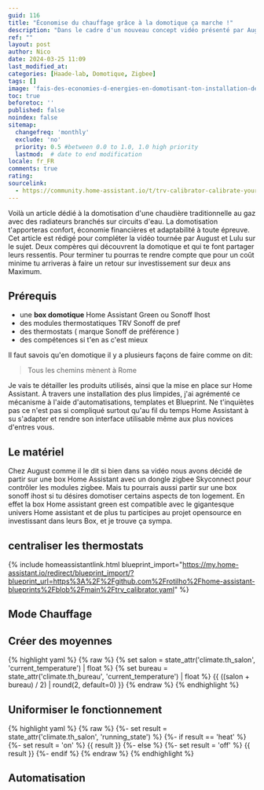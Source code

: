 ```yaml
---
guid: 116
title: "Économise du chauffage grâce à la domotique ça marche !"
description: "Dans le cadre d'un nouveau concept vidéo présenté par August sur youtube, je vais te détailler l'installation d'une chaudière au gaz domotisée avec Home Assistant et Sonoff"
ref: ""
layout: post
author: Nico
date: 2024-03-25 11:09
last_modified_at: 
categories: [Haade-lab, Domotique, Zigbee]
tags: []
image: 'fais-des-economies-d-energies-en-domotisant-ton-installation-de-chauffage.png'
toc: true
beforetoc: ''
published: false
noindex: false
sitemap:
  changefreq: 'monthly'
  exclude: 'no'
  priority: 0.5 #between 0.0 to 1.0, 1.0 high priority
  lastmod:  # date to end modification
locale: fr_FR
comments: true
rating:  
sourcelink:
  - https://community.home-assistant.io/t/trv-calibrator-calibrate-your-valve-with-an-external-sensor-probably-trv-agnostic/451424
---
```

Voilà un article dédié à la domotisation d'une chaudière traditionnelle au gaz avec des radiateurs branchés sur circuits d'eau. La domotisation t'apporteras confort, économie financières et adaptabilité à toute épreuve. Cet article est rédigé pour compléter la vidéo tournée par August et Lulu sur le sujet. Deux compères qui découvrent la domotique et qui te font partager leurs ressentis.
Pour terminer tu pourras te rendre compte que pour un coût minime tu arriveras à faire un retour sur investissement sur deux ans Maximum.

## Prérequis
- une **box domotique** Home Assistant Green ou Sonoff Ihost
- des modules thermostatiques TRV Sonoff de pref
- des thermostats ( marque Sonoff de préférence )
- des compétences si t'en as c'est mieux

Il faut savois qu'en domotique il y a plusieurs façons de faire comme on dit:

> Tous les chemins mènent à Rome

Je vais te détailler les produits utilisés, ainsi que la mise en place sur Home Assistant. À travers une installation des plus limpides, j'ai agrémenté ce mécanisme à l'aide d'automatisations, templates et Blueprint. Ne t'inquiètes pas ce n'est pas si compliqué surtout qu'au fil du temps Home Assistant à su s'adapter et rendre son interface utilisable même aux plus novices d'entres vous.

## Le matériel

Chez August comme il le dit si bien dans sa vidéo nous avons décidé de partir sur une box Home Assistant avec un dongle zigbee Skyconnect pour contrôler les modules zigbee. Mais tu pourrais aussi partir sur une box sonoff ihost si tu désires domotiser certains aspects de ton logement. En effet la box Home assistant green est compatible avec le gigantesque univers Home assistant et de plus tu participes au projet opensource en investissant dans leurs Box, et je trouve ça sympa.



## centraliser les thermostats

{% include homeassistantlink.html blueprint_import="https://my.home-assistant.io/redirect/blueprint_import/?blueprint_url=https%3A%2F%2Fgithub.com%2Frotilho%2Fhome-assistant-blueprints%2Fblob%2Fmain%2Ftrv_calibrator.yaml" %}

## Mode Chauffage

## Créer des moyennes

{% highlight yaml %}
{% raw %}
{% set salon = state_attr('climate.th_salon', 'current_temperature') | float %}
{% set bureau = state_attr('climate.th_bureau', 'current_temperature') | float %}
{{ ((salon + bureau) / 2) | round(2, default=0) }}
{% endraw %}
{% endhighlight %}

## Uniformiser le fonctionnement

{% highlight yaml %}
{% raw %}
{%- set result = state_attr('climate.th_salon', 'running_state') %}
{%- if result == 'heat' %}
{%- set result = 'on' %}
{{ result }}
{%- else %}
{%- set result = 'off' %}
{{ result }}
{%- endif %}
{% endraw %}
{% endhighlight %}

## Automatisation
